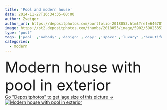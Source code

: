 ```yaml
---
title: 'Pool and modern house'
date: 2014-11-27T16:34:35+00:00
author: Zveiger
author_url: https://depositphotos.com/portfolio-2018053.html?ref=64678756
image: https://st2.depositphotos.com/thumbs/2018053/image/5902/59025353/api_thumb_450.jpg?forcejpeg=true
type: "post"
tags: ['pool' ,'nobody' ,'design' ,'copy' ,'space' ,'luxury' ,'beautiful' ,'day' ,'holiday' ,'new' ,'summer' ,'grass' ,'lawn' ,'spring' ,'outdoor' ,'garden' ,'water' ,'mountain' ,'terrace' ,'electric' ,'modern' ,'landscape' ,'architecture' ,'building' ,'exterior' ,'house' ,'windows' ,'relax' ,'home' ,'with' ,'wood' ,'tools' ,'cement' ,'wide' ,'in' ,'vacation' ,'outside' ,'concrete' ,'swimming' ,'villa' ,'lake' ,'sofa' ,'divan' ,'veranda' ,'armchair' ,'and' ,'Beton' ,'minimalist' ,'teck' ,'casa' ]
categories: 
  - modern
---
```

<div aling="center">
            <font size="60"> Modern house with pool in exterior</font>   
</div>
<div>
    <a href='https://st2.depositphotos.com/thumbs/2018053/image/5902/59025353/api_thumb_450.jpg?forcejpeg=true?ref=64678756' target=_blank > Go "Depositphotos" to get lage size of this picture ->
        <img href='https://st2.depositphotos.com/thumbs/2018053/image/5902/59025353/api_thumb_450.jpg?forcejpeg=true?ref=64678756' src='https://st2.depositphotos.com/2018053/5902/i/950/depositphotos_59025353-stock-photo-pool-and-modern-house.jpg?forcejpeg=true' alt='Modern house with pool in exterior' >
    </a>
</div>
